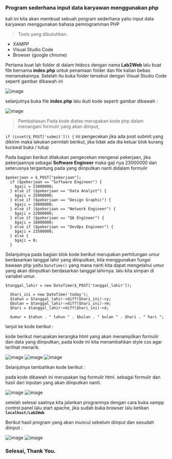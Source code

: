 ### Program sederhana input data karyawan menggunakan php

kali ini kita akan membuat sebuah porgram sederhana yaitu input data karyawan menggunakan bahasa pemrogramman PHP

> Tools yang dibutuhkan.
- XAMPP
- Visual Studio Code
- Browser (google chrome)

Pertama buat lah folder di dalam htdocs dengan nama **Lab2Web** lalu buat file bernama **index.php**
untuk penamaan folder dan file kalian bebas menamakannya.
Setelah itu buka folder tersebut dengan Visual Studio Code seperti gambar dibawah ini

![image](https://github.com/Rayiden20/lab2web/assets/115732267/ab324abf-4ef3-4aaa-b77f-c7ddaa79086a)

selanjutnya buka file **index.php** lalu ikuti kode seperti gambar dibawah :

![image](https://github.com/Rayiden20/lab2web/assets/115732267/2663826a-a274-4a78-9d55-1fe1977a3902)
> Pembahasan
Pada kode diatas merupakan kode php dalam menangani formulir yang akan diinput,

`
if (isset($_POST['submit'])) {
`
ini pengecekan jika ada  post submit yang dikirim maka lakukan perintah berikut, jika tidak ada dia keluar blok kurang kurawal buka / tutup

Pada bagian berikut dilakukan pengecekan mengenai pekerjaan, jika pekerjaannya sebagai  **Software Engineer** maka gaji nya 23000000 dan seterusnya tergantung pada yang diinputkan nanti didalam formulir

```
$pekerjaan = $_POST["pekerjaan"];
  if ($pekerjaan == "Software Engineer") {
    $gaji = 23000000;
  } else if ($pekerjaan == "Data Analyst") {
    $gaji = 25000000;
  } else if ($pekerjaan == "Design Graphic") {
    $gaji = 19000000;
  } else if ($pekerjaan == "Network Engineer") {
    $gaji = 22000000;
  } else if ($pekerjaan == "QA Engineer") {
    $gaji = 18000000;
  } else if ($pekerjaan == "DevOps Engineer") {
    $gaji = 23500000;
  } else {
    $gaji = 0;
  }
```

Selanjutnya pada bagian blok kode berikut merupakan perhitungan umur berdasarkan tanggal lahir yang diinputkan, kita menggunakan fungsi bawaan php yaitu `DateTime()` yang mana nanti kita dapat mengetahui umur yang akan diinputkan berdasarkan tanggal lahirnya. lalu kita simpan di variabel umur.

```
$tanggal_lahir = new DateTime($_POST['tanggal_lahir']);

  $hari_ini = new DateTime('today');
  $tahun = $tanggal_lahir->diff($hari_ini)->y;
  $bulan = $tanggal_lahir->diff($hari_ini)->m;
  $hari = $tanggal_lahir->diff($hari_ini)->d;

  $umur = $tahun . " tahun " . $bulan . " bulan " . $hari . " hari ";

```

lanjut ke kode berikut :

kode berikut merupakan kerangka html yang akan menampilkan formulir dan data yang diinputkan, pada kode ini kita menambahkan style css agar terlihat menarik.

![image](https://github.com/Rayiden20/lab2web/assets/115732267/4a9ccc20-8bda-48a5-9f7f-03e0290631e7)
![image](https://github.com/Rayiden20/lab2web/assets/115732267/82bf7605-85f3-4f04-80ef-47e79a38fc42)
![image](https://github.com/Rayiden20/lab2web/assets/115732267/57975fd9-3be2-49e4-96a2-c94ca6d489a5)

Selanjutnya tambahkan kode berikut :

pada kode dibawah ini merupakan tag formulir html. sebagai formulir dan hasil dari inputan yang akan diinputkan nanti.

![image](https://github.com/Rayiden20/lab2web/assets/115732267/b725cbb7-4bf0-4ca1-9bc7-f7913afba4ef)
![image](https://github.com/Rayiden20/lab2web/assets/115732267/65499bd2-4b86-4587-93dd-88cf0e2ccc22)

setelah selesai saatnya kita jalankan programnya dengan cara buka xampp control panel lalu start apache, jika sudah buka browser lalu ketikan **`localhost/Lab2Web`**


Berikut hasil program yang akan muncul sebelum diinput dan sesudah diinput :

![image](https://github.com/Rayiden20/lab2web/assets/115732267/de000a03-e4fa-475a-9833-4b8ca4202434)
![image](https://github.com/Rayiden20/lab2web/assets/115732267/d6b89310-3713-467d-b4e0-8cb7ee27189a)

### Selesai, Thank You.













